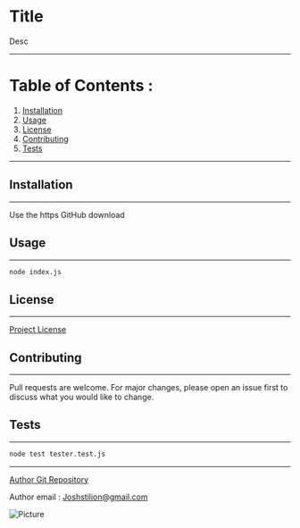 
# Title

Desc
__________________________________________
# Table of Contents :

1. [Installation](#Installation)
2. [Usage](#Usage)
3. [License](#License)
4. [Contributing](#Contributing)
5. [Tests](#Tests) 
__________________________________________

## Installation
______________________________________

Use the https GitHub download

## Usage 
______________________________________

```sh 
node index.js 
```

## License
______________________________________

[Project License](Lic)

## Contributing
______________________________________

Pull requests are welcome. For major changes, please open an issue first to discuss what you would like to change.

## Tests
______________________________________

```sh 
node test tester.test.js 
```
__________________________________________

[Author Git Repository](https://api.github.com/users/Shbibby/09NodeJS)

Author email : Joshstilion@gmail.com

![Picture](undefined)
